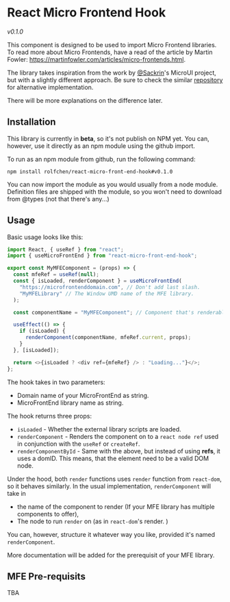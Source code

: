 # React Micro Frontend Hook

_v0.1.0_

This component is designed to be used to import Micro Frontend libraries. To read more about Micro Frontends, have a read of the article by Martin Fowler:
https://martinfowler.com/articles/micro-frontends.html.

The library takes inspiration from the work by [@Sackrin](https://github.com/sackrin)'s MicroUI project, but with a slightly different approach. Be sure to check the similar [repository](https://github.com/sackrin/react-micro-ui-hooks) for alternative implementation.

There will be more explanations on the difference later.

## Installation

This library is currently in **beta**, so it's not publish on NPM yet. You can, however, use it directly as an npm module using the github import.

To run as an npm module from github, run the following command:

`npm install rolfchen/react-micro-front-end-hook#v0.1.0`

You can now import the module as you would usually from a node module. Definition files are shipped with the module, so you won't need to download from @types (not that there's any...)

## Usage

Basic usage looks like this:

```javascript
import React, { useRef } from "react";
import { useMicroFrontEnd } from "react-micro-front-end-hook";

export const MyMFEComponent = (props) => {
  const mfeRef = useRef(null);
  const { isLoaded, renderComponent } = useMicroFrontEnd(
    "https://microfrontenddomain.com", // Don't add last slash.
    "MyMFELibrary" // The Window UMD name of the MFE library.
  );

  const componentName = "MyMFEComponent"; // Component that's renderable from the MFE library.

  useEffect(() => {
    if (isLoaded) {
      renderComponent(componentName, mfeRef.current, props);
    }
  }, [isLoaded]);

  return <>{isLoaded ? <div ref={mfeRef} /> : "Loading..."}</>;
};
```

The hook takes in two parameters:

- Domain name of your MicroFrontEnd as string.
- MicroFrontEnd library name as string.

The hook returns three props:

- `isLoaded` - Whether the external library scripts are loaded.
- `renderComponent` - Renders the component on to a `react node ref` used in conjunction with the `useRef` or `createRef`.
- `renderComponentById` - Same with the above, but instead of using **refs**, it uses a domID. This means, that the element need to be a valid DOM node.

Under the hood, both `render` functions uses `render` function from `react-dom`, so it behaves similarly. In the usual implementation, `renderComponent` will take in

- the name of the component to render (If your MFE library has multiple components to offer),
- The node to run `render` on (as in `react-dom`'s render. )

You can, however, structure it whatever way you like, provided it's named `renderComponent`.

More documentation will be added for the prerequisit of your MFE library.

## MFE Pre-requisits

TBA
